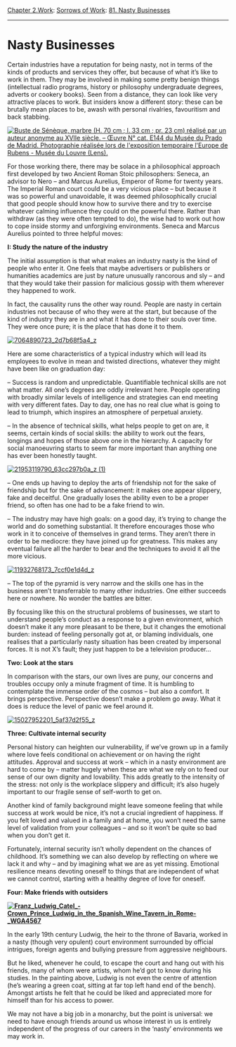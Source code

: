 [Chapter 2.Work](https://www.theschooloflife.com/thebookoflife/category/work/): [Sorrows of Work](https://www.theschooloflife.com/thebookoflife/category/work/sorrows-of-work/): [81. Nasty Businesses](https://www.theschooloflife.com/thebookoflife/nasty-businesses/)

* * *

# Nasty Businesses

Certain industries have a reputation for being nasty, not in terms of the kinds of products and services they offer, but because of what it’s like to work in them. They may be involved in making some pretty benign things (intellectual radio programs, history or philosophy undergraduate degrees, adverts or cookery books). Seen from a distance, they can look like very attractive places to work. But insiders know a different story: these can be brutally mean places to be, awash with personal rivalries, favouritism and back stabbing.

[![Buste de Sénèque, marbre (H. 70 cm ; l. 33 cm ; pr. 23 cm) réalisé par un auteur anonyme au XVIIe siècle. – Œuvre N° cat. E144 du Musée du Prado de Madrid. Photographie réalisée lors de l'exposition temporaire l'Europe de Rubens - Musée du Louvre (Lens).](https://www.theschooloflife.com/thebookoflife/wp-content/uploads/2015/11/0_S%C3%A9n%C3%A8que_-_Mus%C3%A9e_du_Prado_-_Cat._144_-_2-1.jpeg)](http://www.thebookoflife.org/wp-content/uploads/2015/11/0_S%C3%A9n%C3%A8que_-_Mus%C3%A9e_du_Prado_-_Cat._144_-_2-1.jpeg)

For those working there, there may be solace in a philosophical approach first developed by two Ancient Roman Stoic philosophers: Seneca, an advisor to Nero – and Marcus Aurelius, Emperor of Rome for twenty years. The Imperial Roman court could be a very vicious place – but because it was so powerful and unavoidable, it was deemed philosophically crucial that good people should know how to survive there and try to exercise whatever calming influence they could on the powerful there. Rather than withdraw (as they were often tempted to do), the wise had to work out how to cope inside stormy and unforgiving environments. Seneca and Marcus Aurelius pointed to three helpful moves:

**I: Study the nature of the industry**

The initial assumption is that what makes an industry nasty is the kind of people who enter it. One feels that maybe advertisers or publishers or humanities academics are just by nature unusually rancorous and sly – and that they would take their passion for malicious gossip with them wherever they happened to work.

In fact, the causality runs the other way round. People are nasty in certain industries not because of who they were at the start, but because of the kind of industry they are in and what it has done to their souls over time. They were once pure; it is the place that has done it to them.

[![7064890723_2d7b68f5a4_z](https://www.theschooloflife.com/thebookoflife/wp-content/uploads/2015/11/7064890723_2d7b68f5a4_z.jpg)](http://www.thebookoflife.org/wp-content/uploads/2015/11/7064890723_2d7b68f5a4_z.jpg)

Here are some characteristics of a typical industry which will lead its employees to evolve in mean and twisted directions, whatever they might have been like on graduation day: &nbsp;

– Success is random and unpredictable. Quantifiable technical skills are not what matter. All one’s degrees are oddly irrelevant here. People operating with broadly similar levels of intelligence and strategies can end meeting with very different fates. Day to day, one has no real clue what is going to lead to triumph, which inspires an atmosphere of perpetual anxiety.

– In the absence of technical skills, what helps people to get on are, it seems, certain kinds of social skills: the ability to work out the fears, longings and hopes of those above one in the hierarchy. A capacity for social manoeuvring starts to seem far more important than anything one has ever been honestly taught.

[![21953119790_63cc297b0a_z (1)](https://www.theschooloflife.com/thebookoflife/wp-content/uploads/2015/11/21953119790_63cc297b0a_z-1.jpg)](http://www.thebookoflife.org/wp-content/uploads/2015/11/21953119790_63cc297b0a_z-1.jpg)

– One ends up having to deploy the arts of friendship not for the sake of friendship but for the sake of advancement: it makes one appear slippery, fake and deceitful. One gradually loses the ability even to be a proper friend, so often has one had to be a fake friend to win.

– The industry may have high goals: on a good day, it’s trying to change the world and do something substantial. It therefore encourages those who work in it to conceive of themselves in grand terms. They aren’t there in order to be mediocre: they have joined up for greatness. This makes any eventual failure all the harder to bear and the techniques to avoid it all the more vicious.

[![11932768173_7ccf0e1d4d_z](https://www.theschooloflife.com/thebookoflife/wp-content/uploads/2015/11/11932768173_7ccf0e1d4d_z.jpg)](http://www.thebookoflife.org/wp-content/uploads/2015/11/11932768173_7ccf0e1d4d_z.jpg)

– The top of the pyramid is very narrow and the skills one has in the business aren’t transferrable to many other industries. One either succeeds here or nowhere. No wonder the battles are bitter.

By focusing like this on the structural problems of businesses, we start to understand people’s conduct as a response to a given environment, which doesn’t make it any more pleasant to be there, but it changes the emotional burden: instead of feeling personally got at, or blaming individuals, one realises that a particularly nasty situation has been created by impersonal forces. It is not X’s fault; they just happen to be a television producer…

**Two: Look at the stars**

In comparison with the stars, our own lives are puny, our concerns and troubles occupy only a minute fragment of time. It is humbling to contemplate the immense order of the cosmos – but also a comfort. It brings perspective. Perspective doesn’t make a problem go away. What it does is reduce the level of panic we feel around it.

[![15027952201_5af37d2f55_z](https://www.theschooloflife.com/thebookoflife/wp-content/uploads/2015/11/15027952201_5af37d2f55_z.jpg)](http://www.thebookoflife.org/wp-content/uploads/2015/11/15027952201_5af37d2f55_z.jpg)

**Three: Cultivate internal security**

Personal history can heighten our vulnerability, if we’ve grown up in a family where love feels conditional on achievement or on having the right attitudes. Approval and success at work – which in a nasty environment are hard to come by – matter hugely when these are what we rely on to feed our sense of our own dignity and lovability. This adds greatly to the intensity of the stress: not only is the workplace slippery and difficult; it’s also hugely important to our fragile sense of self-worth to get on.

Another kind of family background might leave someone feeling that while success at work would be nice, it’s not a crucial ingredient of happiness. If you felt loved and valued in a family and at home, you won’t need the same level of validation from your colleagues – and so it won’t be quite so bad when you don’t get it. &nbsp;

Fortunately, internal security isn’t wholly dependent on the chances of childhood. It’s something we can also develop by reflecting on where we lack it and why – and by imagining what we are as yet missing. Emotional resilience means devoting oneself to things that are independent of what we cannot control, starting with a healthy degree of love for oneself.

**Four: Make friends with outsiders**

**[![Franz_Ludwig_Catel_-_Crown_Prince_Ludwig_in_the_Spanish_Wine_Tavern_in_Rome_-_WGA4567](https://www.theschooloflife.com/thebookoflife/wp-content/uploads/2015/11/Franz_Ludwig_Catel_-_Crown_Prince_Ludwig_in_the_Spanish_Wine_Tavern_in_Rome_-_WGA4567.jpg)](http://www.thebookoflife.org/wp-content/uploads/2015/11/Franz_Ludwig_Catel_-_Crown_Prince_Ludwig_in_the_Spanish_Wine_Tavern_in_Rome_-_WGA4567.jpg)**

In the early 19th century Ludwig, the heir to the throne of Bavaria, worked in a nasty (though very opulent) court environment surrounded by official intrigues, foreign agents and bullying pressure from aggressive neighbours.

But he liked, whenever he could, to escape the court and hang out with his friends, many of whom were artists, whom he’d got to know during his studies. In the painting above, Ludwig is not even the centre of attention (he’s wearing a green coat, sitting at far top left hand end of the bench). Amongst artists he felt that he could be liked and appreciated more for himself than for his access to power.

We may not have a big job in a monarchy, but the point is universal: we need to have enough friends around us whose interest in us is entirely independent of the progress of our careers in the ‘nasty’ environments we may work in.
